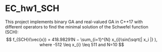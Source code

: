 # EC_hw1_SCH

This project implements binary GA and real-valued GA in C++17 with different operators to find the minimal solution of the Schwefel function (SCH):
$$ f_{SCH}(\vec{x}) = 418.98291N − \sum_{i=1}^{N} x_{i}\sin(\sqrt{| x_i |} ), where -512 \leq x_{i} \leq 511 and N=10 $$ 